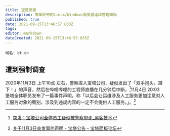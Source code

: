 ```yaml
---
title: 宝塔面板
description: 简单好用的Linux/Windows服务器运维管理面板
published: true
date: 2021-09-15T13:46:57.833Z
tags: 
editor: markdown
dateCreated: 2021-09-15T13:46:57.833Z
---
```


```
域名: bt.cn
```

## 遭到强制调查

2020年11月3日 上午10点 左右，警察进入宝塔公司，疑似发出了「双手抱头，蹲下！」的声音，然后在哔哩哔哩的工程师直播在几分钟后中断，[^186380]11月4日 20:03 堡塔全体职员发布了一篇事件声明，称「以后会让运维涉及人工服务更加注意对人工服务对象的甄别，涉及到违规内容的一定不会提供人工服务。」。[^58779]

[^186380]: [突发：宝塔公司全体员工疑似被警察带走_黑客技术](https://web.archive.org/web/20210915005433/http://www.hackdig.com/11/hack-186380.htm)

[^58779]: [关于11月3日突发事件声明 - 宝塔公告 - 宝塔面板论坛](https://web.archive.org/web/20210915005240/https://www.bt.cn/bbs/thread-58779-1-1.html)
